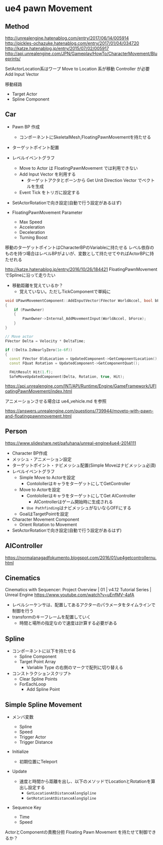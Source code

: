 # ue4 pawn Movement

## Method

http://unrealengine.hatenablog.com/entry/2017/06/14/005914
http://pickles-ochazuke.hatenablog.com/entry/2017/01/04/034720
http://katze.hatenablog.jp/entry/2015/07/02/005917
http://api.unrealengine.com/JPN/Gameplay/HowTo/CharacterMovement/Blueprints/

SetActorLocation系はワープ
Move to Location 系が移動
  Controller が必要
Add Input Vector

移動経路
- Target Actor
- Spline Component

## Car

- Pawn BP 作成
  - コンポーネントにSkeletalMesh,FloatingPawnMovementを持たせる
- ターゲットポイント配置
- レベルイベントグラフ
  - Move to Actor は FloatingPawnMovement では利用できない
  - Add Input Vector を利用する
    - ターゲットアクタとポーンから Get Unit Direction Vector でベクトルを生成
  - Event Tick をトリガに設定する
- SetActorRotationで向き設定(自動で行う設定があるはず)

- FloatingPawnMovement Parameter
  - Max Speed
  - Acceleration
  - Deceleration
  - Turning Boost

移動のターゲットポイントはCharacterBPのVariableに持たせる
レベル依存のものを持つ場合はレベルBPがよいが、変数として持たせてやればActorBPに持たせれる

http://katze.hatenablog.jp/entry/2016/10/26/184421
FloatingPawnMovementでSplineに沿って走りたい
- 移動距離を覚えているか？
  - 覚えていない。ただしTickComponentで単純に

```cpp:PawnMovementComponent.cpp
void UPawnMovementComponent::AddInputVector(FVector WorldAccel, bool bForce /*=false*/)
{
	if (PawnOwner)
	{
		PawnOwner->Internal_AddMovementInput(WorldAccel, bForce);
	}
}
```

```cpp:FloatingPawnMovement.cpp
// Move actor
FVector Delta = Velocity * DeltaTime;

if (!Delta.IsNearlyZero(1e-6f))
{
  const FVector OldLocation = UpdatedComponent->GetComponentLocation();
  const FQuat Rotation = UpdatedComponent->GetComponentQuat();

  FHitResult Hit(1.f);
  SafeMoveUpdatedComponent(Delta, Rotation, true, Hit);
```

https://api.unrealengine.com/INT/API/Runtime/Engine/GameFramework/UFloatingPawnMovement/index.html

アニメーションさせる場合は ue4_vehicle.md を参照

https://answers.unrealengine.com/questions/739944/moveto-with-pawn-and-floatingpawnmovement.html

## Person

https://www.slideshare.net/pafuhana/unreal-engine4ue4-2014111

- Character BP 作成
- メッシュ・アニメーション設定
- ターゲットポイント・ナビメッシュ配置(Simple Moveはナビメッシュ必須)
- レベルイベントグラフ
  - Simple Move to Actorを設定
    - ContolollerはキャラをターゲットにしてGetController
  - Move to Actorを設定
    - ContolollerはキャラをターゲットにしてGet AIController
      - AIControllerはゲーム開始時に生成される
    - `Use Pathfinding`はナビメッシュがないならOFFにする
  - GoalはTargetPointを設定
- Character Movement Component
  - Orient Rotation to Movement
- SetActorRotationで向き設定(自動で行う設定があるはず)

## AIController
https://normalanagadfokumento.blogspot.com/2016/01/ue4getcontrollernu.html

## Cinematics

Cinematics with Sequencer: Project Overview | 01 | v4.12 Tutorial Series | Unreal Engine
https://www.youtube.com/watch?v=uEnfMV-4afA

- レベルシーケンサは、配置してあるアクターのパラメータをタイムラインで制御を行う
- transformのキーフレームを配置していく
  - 時間と場所の指定なので速度は計算する必要がある

## Spline
- コンポーネントに以下を持たせる
  - Spline Component
  - Target Point Array
    - Variable Type の右側のマークで配列に切り替える
- コンストラクションスクリプト
  - Clear Spline Points
  - ForEachLoop
    - Add Spline Point

## Simple Spline Movement
- メンバ変数
  - Spline
  - Speed
  - Trigger Actor
  - Trigger Distance
- Initialize
  - 初期位置にTeleport  
- Update
  - 速度と時間から距離を出し、以下のメソッドでLocationとRotationを算出し設定する
    - `GetLocationAtDistanceAlongSpline`
    - `GetRotationAtDistanceAlongSpline`

- Sequence Key
  - Time
  - Speed

ActorとComponentの責務分担
Floating Pawn Movement を持たせて制御できるか？
